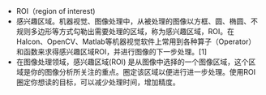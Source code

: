 - ROI（region of interest)
- 感兴趣区域。机器视觉、图像处理中，从被处理的图像以方框、圆、椭圆、不规则多边形等方式勾勒出需要处理的区域，称为感兴趣区域，ROI。在Halcon、OpenCV、Matlab等机器视觉软件上常用到各种算子（Operator）和函数来求得感兴趣区域ROI，并进行图像的下一步处理。[1]
- 在图像处理领域，感兴趣区域(ROI) 是从图像中选择的一个图像区域，这个区域是你的图像分析所关注的重点。圈定该区域以便进行进一步处理。使用ROI圈定你想读的目标，可以减少处理时间，增加精度。